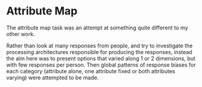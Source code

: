 # Attribute Map

The attribute map task was an attempt at something quite different to my other work.

Rather than look at many responses from people, and try to investigate the processing architectures responsible for producing the responses, instead the aim here was to present options that varied along 1 or 2 dimensions, but with few responses per person. Then global patterns of response biases for each category (attribute alone, one attribute fixed or both attributes varying) were attempted to be made.